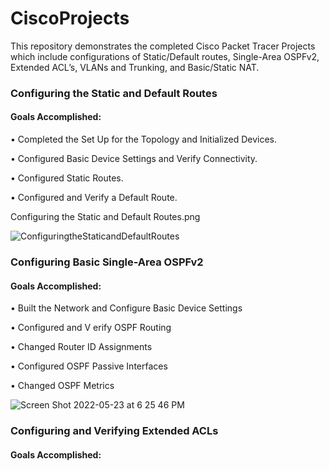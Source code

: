 # CiscoProjects
This repository demonstrates the completed Cisco Packet Tracer Projects which include configurations of Static/Default routes, Single-Area OSPFv2, Extended ACL’s, VLANs and Trunking, and Basic/Static NAT.


 <h3>Configuring the Static and Default Routes</h3>
 
 <h4>Goals Accomplished:</h4>
 
• Completed the Set Up for the Topology and Initialized Devices.

• Configured Basic Device Settings and Verify Connectivity.

• Configured Static Routes.

• Configured and Verify a Default Route.

Configuring the Static and Default Routes.png

![ ConfiguringtheStaticandDefaultRoutes](https://user-images.githubusercontent.com/71096610/169914033-501a08d5-f3db-4469-b05c-5dd2b5567610.png)

 <h3>Configuring Basic Single-Area OSPFv2</h3>

 <h4>Goals Accomplished:</h4>
 
• Built the Network and Configure Basic Device Settings

• Configured and V erify OSPF Routing

• Changed Router ID Assignments

• Configured OSPF Passive Interfaces

• Changed OSPF Metrics

![Screen Shot 2022-05-23 at 6 25 46 PM](https://user-images.githubusercontent.com/71096610/169914699-2fbd92d2-eb91-4da4-82c9-84ae45540c57.png)

 <h3>Configuring and Verifying Extended ACLs</h3>

 <h4>Goals Accomplished:</h4>
